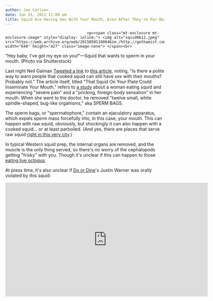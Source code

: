 ```yaml
---
author: Jen Carlson
date: Jun 15, 2012 11:08 am
title: Squid Are Having Sex With Your Mouth, Even After They're Par-Boiled
---
```


	
										<p><span class="mt-enclosure mt-enclosure-image" style="display: inline;"> <img alt="squid0612.jpeg" src="https://web.archive.org/web/20150501160646im_/http://gothamist.com/attachments/arts_jen/squid0612.jpeg" width="640" height="427" class="image-none"> </span><br>
<span class="photo_caption">&quot;Hey baby, I&apos;ve got my eye on you!&quot;&#x2014;Squid that wants to sperm in your mouth. (Photo via Shutterstock)</span></p>

<p>Last night Neil Gaiman <a href="https://web.archive.org/web/20150501160646/https://twitter.com/neilhimself/status/213444127357026304">Tweeted a link</a> to <a href="https://web.archive.org/web/20150501160646/http://www.science20.com/squid_day/squid_your_plate_could_inseminate_your_mouth-91085">this article</a>, noting, &quot;Is there a polite way to warn people that cooked squid can still have sex with their mouths? Probably not.&quot;  The article itself, titled &quot;That Squid On Your Plate Could Inseminate Your Mouth,&quot; refers to <a href="https://web.archive.org/web/20150501160646/http://www.ncbi.nlm.nih.gov/pubmed/21834723">a study</a> about a woman eating squid and experiencing &quot;severe pain&quot; and a &quot;pricking, foreign-body sensation&quot; in her mouth. When she went to the doctor, he removed &quot;twelve small, white spindle-shaped, bug-like organisms,&quot; aka SPERM BAGS.</p>

<p>The sperm bags, or &quot;spermatophore,&quot; contain an ejaculatory apparatus, which expels sperm mass forcefully into, in this case, your mouth. This can happen with raw squid, obviously, but shockingly it can also happen with a cooked squid... or at least parboiled. (And yes, there are places that serve raw squid <a href="https://web.archive.org/web/20150501160646/http://www.yelp.com/search?find_desc=raw+squid&amp;find_loc=new+york%2C+ny&amp;ns=1#find_desc=%22raw+squid%22">right in this very city</a>.)</p>

<p>In typical Western squid prep, the internal organs are removed, and the muscle is the only thing served, so there&apos;s no worry of the cephalopods getting &quot;frisky&quot; with you. Though it&apos;s unclear if this can happen to those <a href="https://web.archive.org/web/20150501160646/http://gothamist.com/2010/05/04/live_octopus.php">eating live octopus</a>.</p>

<p>At press time, it&apos;s also unclear if <a href="https://web.archive.org/web/20150501160646/http://gothamist.com/tags/doordine">Do or Dine</a>&apos;s Justin Warner was orally violated by this squid:</p>

<p><iframe width="640" height="360" src="https://web.archive.org/web/20150501160646if_/http://www.youtube.com/embed/-qN_h0ecnks" frameborder="0" allowfullscreen></iframe></p>					
										
									
				